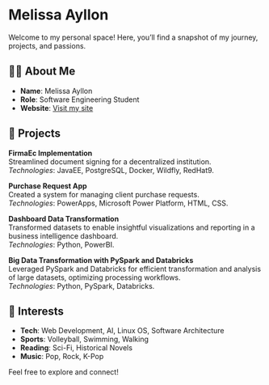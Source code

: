 # Melissa Ayllon

Welcome to my personal space! Here, you’ll find a snapshot of my journey, projects, and passions.


## 👩‍💻 About Me
- **Name**: Melissa Ayllon  
- **Role**: Software Engineering Student  
- **Website**: [Visit my site](https://melissaayllon.github.io/MelissaAyllon/)


## 📂 Projects

**FirmaEc Implementation**  
Streamlined document signing for a decentralized institution.  
*Technologies*: JavaEE, PostgreSQL, Docker, Wildfly, RedHat9.

**Purchase Request App**  
Created a system for managing client purchase requests.  
*Technologies*: PowerApps, Microsoft Power Platform, HTML, CSS.

**Dashboard Data Transformation**  
Transformed datasets to enable insightful visualizations and reporting in a business intelligence dashboard.  
*Technologies*: Python, PowerBI.

**Big Data Transformation with PySpark and Databricks**  
Leveraged PySpark and Databricks for efficient transformation and analysis of large datasets, optimizing processing workflows.  
*Technologies*: Python, PySpark, Databricks.


## 🔧 Interests

- **Tech**: Web Development, AI, Linux OS, Software Architecture
- **Sports**: Volleyball, Swimming, Walking
- **Reading**: Sci-Fi, Historical Novels
- **Music**: Pop, Rock, K-Pop


Feel free to explore and connect!
